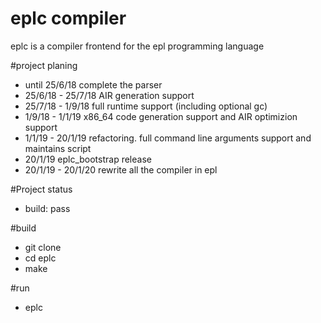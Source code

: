 # eplc compiler 
eplc is a compiler frontend for the epl programming language

#project planing
* until 25/6/18 complete the parser
* 25/6/18 - 25/7/18 AIR generation support
* 25/7/18 - 1/9/18 full runtime support (including optional gc)
* 1/9/18  - 1/1/19 x86_64 code generation support and AIR optimizion support
* 1/1/19 - 20/1/19 refactoring. full command line arguments support and maintains script
* 20/1/19 eplc_bootstrap release 
* 20/1/19 - 20/1/20 rewrite all the compiler in epl

#Project status
* build: pass

#build
* git clone <eplc>
* cd eplc
* make

#run 
* eplc <filename>
